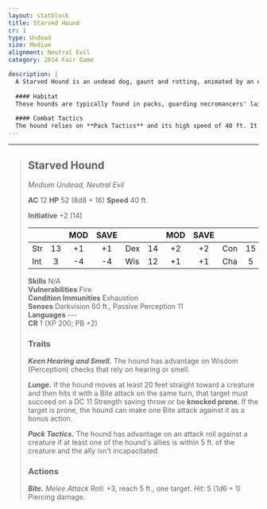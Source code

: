 ```yaml
---
layout: statblock
title: Starved Hound
cr: 1
type: Undead
size: Medium
alignment: Neutral Evil
category: 2014 Fair Game

description: |
  A Starved Hound is an undead dog, gaunt and rotting, animated by an eternal, gnawing hunger and necromantic malice. It is a terrifying, silent predator of the night, often hunting in packs to overwhelm its prey.
  
  #### Habitat
  These hounds are typically found in packs, guarding necromancers' lairs, patrolling desolate graveyards, or hunting across abandoned battlefields. They prefer dark, open areas where their speed and pack tactics can be best utilized.
  
  #### Combat Tactics
  The hound relies on **Pack Tactics** and its high speed of 40 ft. It uses **Lunge** to rush enemies, attempting to knock them **prone** and gain an immediate bonus action attack. It is relentless in its pursuit, using **Keen Hearing and Smell** to track down fleeing prey. Although its individual **Bite** is weak, its ability to attack multiple times, combined with the presence of other hounds, makes it a dangerous threat. It is vulnerable to **fire**.
---
```


___
> ## Starved Hound
> *Medium Undead, Neutral Evil*
> 
> **AC** 12 **HP** 52 (8d8 + 16) **Speed** 40 ft.
> 
> **Initiative** +2 (14)
>
> | | | MOD | SAVE | | | MOD | SAVE | | | MOD | SAVE |
> |:--|:-:|:----:|:----:|:--|:-:|:----:|:----:|:--|:-:|:----:|:----:|
> |Str| 13| +1 | +1 |Dex| 14| +2 | +2 |Con| 15| +2 | +2 |
> |Int| 3| -4 | -4 |Wis| 12| +1 | +1 |Cha| 5| -3 | -3 |
>
> **Skills** N/A  
> **Vulnerabilities** Fire  
> **Condition Immunities** Exhaustion  
> **Senses** Darkvision 60 ft., Passive Perception 11  
> **Languages** ---  
> **CR** 1 (XP 200; PB +2)
>
> ### Traits
>
> ***Keen Hearing and Smell.*** The hound has advantage on Wisdom (Perception) checks that rely on hearing or smell.
>
> ***Lunge.*** If the hound moves at least 20 feet straight toward a creature and then hits it with a Bite attack on the same turn, that target must succeed on a DC 11 Strength saving throw or be **knocked prone**. If the target is prone, the hound can make one Bite attack against it as a bonus action.
>
> ***Pack Tactics.*** The hound has advantage on an attack roll against a creature if at least one of the hound's allies is within 5 ft. of the creature and the ally isn't incapacitated.
>
> ### Actions
>
> ***Bite.*** *Melee Attack Roll:* +3, reach 5 ft., one target. *Hit:* 5 ($1d6 + 1$) Piercing damage.